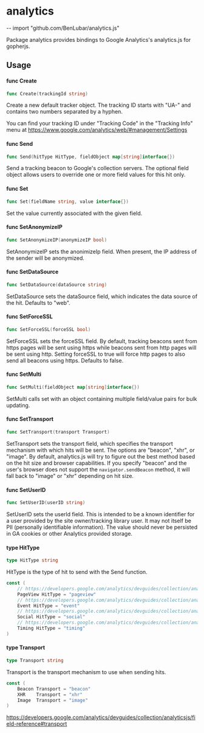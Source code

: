 # analytics
--
    import "github.com/BenLubar/analytics.js"

Package analytics provides bindings to Google Analytics's analytics.js for
gopherjs.

## Usage

#### func  Create

```go
func Create(trackingId string)
```
Create a new default tracker object. The tracking ID starts with "UA-" and
contains two numbers separated by a hyphen.

You can find your tracking ID under "Tracking Code" in the "Tracking Info" menu
at https://www.google.com/analytics/web/#management/Settings

#### func  Send

```go
func Send(hitType HitType, fieldObject map[string]interface{})
```
Send a tracking beacon to Google's collection servers. The optional field object
allows users to override one or more field values for this hit only.

#### func  Set

```go
func Set(fieldName string, value interface{})
```
Set the value currently associated with the given field.

#### func  SetAnonymizeIP

```go
func SetAnonymizeIP(anonymizeIP bool)
```
SetAnonymizeIP sets the anonimizeIp field. When present, the IP address of the
sender will be anonymized.

#### func  SetDataSource

```go
func SetDataSource(dataSource string)
```
SetDataSource sets the dataSource field, which indicates the data source of the
hit. Defaults to "web".

#### func  SetForceSSL

```go
func SetForceSSL(forceSSL bool)
```
SetForceSSL sets the forceSSL field. By default, tracking beacons sent from
https pages will be sent using https while beacons sent from http pages will be
sent using http. Setting forceSSL to true will force http pages to also send all
beacons using https. Defaults to false.

#### func  SetMulti

```go
func SetMulti(fieldObject map[string]interface{})
```
SetMulti calls set with an object containing multiple field/value pairs for bulk
updating.

#### func  SetTransport

```go
func SetTransport(transport Transport)
```
SetTransport sets the transport field, which specifies the transport mechanism
with which hits will be sent. The options are "beacon", "xhr", or "image". By
default, analytics.js will try to figure out the best method based on the hit
size and browser capabilities. If you specify "beacon" and the user's browser
does not support the `navigator.sendBeacon` method, it will fall back to "image"
or "xhr" depending on hit size.

#### func  SetUserID

```go
func SetUserID(userID string)
```
SetUserID sets the userId field. This is intended to be a known identifier for a
user provided by the site owner/tracking library user. It may not itself be PII
(personally identifiable information). The value should never be persisted in GA
cookies or other Analytics provided storage.

#### type HitType

```go
type HitType string
```

HitType is the type of hit to send with the Send function.

```go
const (
	// https://developers.google.com/analytics/devguides/collection/analyticsjs/pages
	PageView HitType = "pageview"
	// https://developers.google.com/analytics/devguides/collection/analyticsjs/events
	Event HitType = "event"
	// https://developers.google.com/analytics/devguides/collection/analyticsjs/social-interactions
	Social HitType = "social"
	// https://developers.google.com/analytics/devguides/collection/analyticsjs/user-timings
	Timing HitType = "timing"
)
```

#### type Transport

```go
type Transport string
```

Transport is the transport mechanism to use when sending hits.

```go
const (
	Beacon Transport = "beacon"
	XHR    Transport = "xhr"
	Image  Transport = "image"
)
```
https://developers.google.com/analytics/devguides/collection/analyticsjs/field-reference#transport
